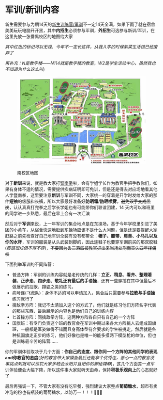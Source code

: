 # 军训/新训内容

新生需要参与为期14天的[新生训练营/军训](https://mp.weixin.qq.com/s/eJPvT1Iv8IqmO7w14zRjdw)不一定14天全满，如果下雨了就在宿舍美美玩玩电脑开开黑，其中**内招生**必须参与军训，**外招生**可选参与新训/军训，在这里先放一张番禺校区的地图给大家

_其中红色的标记可以无视，今年不一定长这样，从我入学的时候紫菜生活馆已经废弃了_

_再补充：N是教学楼——N114就是教学楼的教室，W2是学生活动中心，虽然我也不知道为什么这么叫_)

<figure><img src="../../.gitbook/assets/map.jpg" alt=""><figcaption><p>南校区地图</p></figcaption></figure>

对于**新训**来说，就是教大家打[暨南拳](https://www.bilibili.com/video/BV1y4411B7W7?share\_source=copy\_web\&vd\_source=2e2bcfa887bf8da9bde84af9fe79f8eb)啦，会有学姐学长作为教官手把手教你们，如果有身体不适的情况，需要提供疾病证明即可免训，但是还是得去对应场地看其他人学暨南拳，这里要注意**新训**与军训不同，大家统一的穿着是开学时发给大家的那件**短袖**的级服和长裤，所以大家最好准备好**防晒霜/防晒喷雾**，~~避免双手变成黑炭~~，认认真真打完拳之后学长学姐也有可能带你们联谊团建，14 天内可以和班里的同学进一步熟悉，最后在早上会有一次汇演

然后对于**军训**来说，上一年军训的集合地点是在东操场，基于今年学校里引进了美团的小黄车，从宿舍快速地赶到东操场应该不是什么大问题，但是还是要提醒大家赶路之前先检查好自己地军训全装有没有都带全：**帽子、腰带、肩章、小马扎以及你的水杯**，军训的服装是从头武装到脚的，因此连鞋子也要穿军训前买的那双胶鞋(_脚感很烂但不得不穿_)，~~不要因为丢三落四被教官抓出来当场处刑而丧失四年择偶权~~

下面列举军训的不同阵营：

* 普通方阵：军训的训练内容就是老传统的几样：**立正、稍息、看齐、整理着装、正步走、跑步走、敬礼还有最后的手语操**，还有一些穿插在其中但最后不做展示的拉歌、蹲姿之类的练习。
* 病号连(~~飞虎队~~)：身体不适的可以申请加入，集合后只需要参与**拉歌与手语操**练习就行了
* 擒敌拳方阵：我记不太清加入这个的方式了，他们就是练习他们方阵名字代表的那些东西，最后展示的内容也是他们自己的训练内容
* 匕首操方阵：同擒敌拳方阵，这两种方阵各自只有自己的一个方阵
* 国旗班：有专门负责这个班的教官会在军训中期过来各大方阵挑人去组成国旗班，一般都是军姿做得不错而且身高体型符合要求的学生被挑走，然后就是各种抗国旗走正步的练习，他们好像也是唯一的能多摸两下模型枪的单位，但也是训练最辛苦的阵营……

你的军训体验取决于几个方面：**你自己的态度、跟你同一个方阵的其他同学的表现and你教官的态度**(_好的教官带大家摸鱼最后还能拿个优秀连，恶心一点的教官没事挑点刺就可以罚罚大家多晒会太阳并且把你的脚给蹲麻_)，这几个方面差一点军训体验便会大幅下降，所以这件事大家就听天由命，保持**积极乐观向上**的心态就好了

最后再强调一下，不管大家有没有吃早餐，强烈建议大家整点**葡萄糖水**，超市有卖冲泡的粉也有瓶装的葡萄糖水，以防万一！！！🥵🥵🥵

